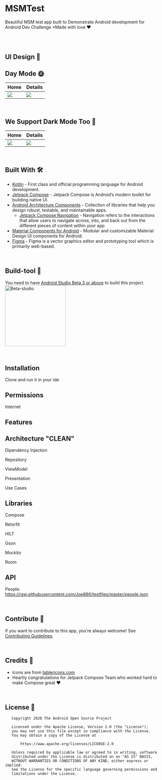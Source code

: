 # MSMTest

Beautiful MSM test app built to Demonstrate Android development for Android Dev Challenge *Made with love ❤️

<br />



<br />

## UI Design 🎨



## Day Mode 🌞
Home | Details
--- | --- |
![](https://github.com/kluhh/MSMTest/assets/14086636/604fa3ca-8ec6-45c0-b549-e50ffaee62c6) | ![](https://github.com/kluhh/MSMTest/assets/14086636/9c879a36-afbb-4d58-a6d8-2aa4b65cce5c) |

<br />

## We Support Dark Mode Too 🌚
Home | Details
--- | --- |
![](https://github.com/kluhh/MSMTest/assets/14086636/8c85ddd8-d31c-403f-9298-2f36e357eec2) | ![](https://github.com/kluhh/MSMTest/assets/14086636/ef11178c-1a27-4518-88b3-862d60af95b4)

<br />


## Built With 🛠
- [Kotlin](https://kotlinlang.org/) - First class and official programming language for Android development.
- [Jetpack Compose](https://developer.android.com/jetpack/compose) - Jetpack Compose is Android’s modern toolkit for building native UI.
- [Android Architecture Components](https://developer.android.com/topic/libraries/architecture) - Collection of libraries that help you design robust, testable, and maintainable apps.
  - [Jetpack Compose Navigation](https://developer.android.com/jetpack/compose/navigation) - Navigation refers to the interactions that allow users to navigate across, into, and back out from the different pieces of content within your app
- [Material Components for Android](https://github.com/material-components/material-components-android) - Modular and customizable Material Design UI components for Android.
- [Figma](https://figma.com/) - Figma is a vector graphics editor and prototyping tool which is primarily web-based.


<br />

## Build-tool 🧰
You need to have [Android Studio Beta 3 or above](https://developer.android.com/studio/preview) to build this project.
<br>
<img src="./beta_android.png" height="200" alt="Beta-studio"/>

<br>

## Installation
Clone and run it in your ide

## Permissions
Internet
## Features

## Architecture "CLEAN"

Dipendency Injection

Repository

ViewModel

Presentation

Use Cases

## Libraries
Compose

Retorfit

HILT

Gson

Mockito

Room


## API
 People: https://raw.githubusercontent.com/Joe886/testfiles/master/people.json

<br>

## Contribute 🤝
If you want to contribute to this app, you're always welcome!
See [Contributing Guidelines](https://github.com/kluhh/MSMTest).

<br>




## Credits 🤗

- Icons are from [tablericons.com](https://tablericons.com)
- Heartly congratulations for Jetpack Compose Team who worked hard to make Compose great ♥️


<br />

## License 🔖

```
   Copyright 2020 The Android Open Source Project

   Licensed under the Apache License, Version 2.0 (the "License");
   you may not use this file except in compliance with the License.
   You may obtain a copy of the License at

       https://www.apache.org/licenses/LICENSE-2.0

   Unless required by applicable law or agreed to in writing, software
   distributed under the License is distributed on an "AS IS" BASIS,
   WITHOUT WARRANTIES OR CONDITIONS OF ANY KIND, either express or implied.
   See the License for the specific language governing permissions and
   limitations under the License.

```




